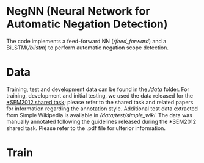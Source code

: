 # NegNN (Neural Network for Automatic Negation Detection)

The code implements a feed-forward NN (*/feed_forward*) and a BiLSTM(*/bilstm*) to perform automatic negation scope detection. 

# Data
Training, test and development data can be found in the */data* folder.
For training, development and initial testing, we used the data released for the [*SEM2012 shared task](http://www.clips.ua.ac.be/sem2012-st-neg/); please refer to the shared task and related papers for information regarding the annotation style.
Additional test data extracted from Simple Wikipedia is available in */data/test/simple_wiki*. The data was manually annotated following the guidelines released during the *SEM2012 shared task. Please refer to the .pdf file for ulterior information.

# Train


